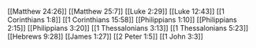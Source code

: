 [[Matthew 24:26]]
[[Matthew 25:7]]
[[Luke 2:29]]
[[Luke 12:43]]
[[1 Corinthians 1:8]]
[[1 Corinthians 15:58]]
[[Philippians 1:10]]
[[Philippians 2:15]]
[[Philippians 3:20]]
[[1 Thessalonians 3:13]]
[[1 Thessalonians 5:23]]
[[Hebrews 9:28]]
[[James 1:27]]
[[2 Peter 1:5]]
[[1 John 3:3]]
